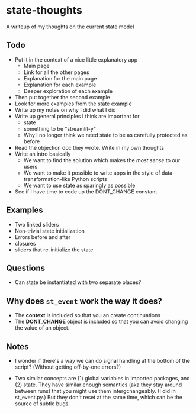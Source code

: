 # state-thoughts

A writeup of my thoughts on the current state model

## Todo

- Put it in the context of a nice little explanatory app
    - Main page
    - Link for all the other pages
    - Explanation for the main page
    - Explanation for each example
    - Deeper exploration of each example
- Then put together the second example
- Look for more examples from the state example
- Write up my notes on why I did what I did
- Write up general principles I think are important for 
    - state
    - something to be "streamlit-y"
    - Why I no longer think we need state to be as carefully protected as
      before
- Read the objection doc they wrote. Write in my own thoughts
- Write an intro basically
    - We want to find the solution which makes the *most sense* to our users
    - We want to make it possible to write apps in the style of 
      data-transformation-like Python scripts
    - We want to use state as sparingly as possible
- See if I have time to code up the DONT_CHANGE constant

## Examples

- Two linked sliders
- Non-trivial state initialization
- Errors before and after 
- closures
- sliders that re-initialize the state

## Questions

- Can state be instantiated with two separate places?

## Why does `st_event` work the way it does?

- The **context** is included so that you an create continuations
- The **DONT_CHANGE** object is included so that you can avoid changing
  the value of an object.

## Notes

- I wonder if there's a way we can do signal handling at the bottom of the 
  script? (Without getting off-by-one errors?)
  
- Two similar concepts are (1) global variables in imported packages, and (2)
  state. They have similar enough semantics (aka they stay around between runs)
  that you might use them intergchangeably. (I did in st_event.py.) But they
  don't reset at the same time, which can be the source of subtle bugs.
